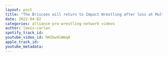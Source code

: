 ```yaml
---
layout: post
title: "The Briscoes will return to Impact Wrestling after loss at Multiverse of Matches"
date: 2022-04-02
categories: alliance-pro-wrestling-network videos
author: lewis-carlan
spotify_track_id: 
youtube_video_id: hHIbw9iWmqA
apple_track_id: 
youtube_metadata: 
---
```

